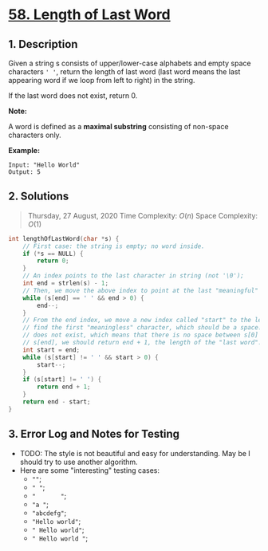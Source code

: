 # [58. Length of Last Word](https://leetcode.com/problems/length-of-last-word)

## 1. Description

Given a string s consists of upper/lower-case alphabets and empty space characters `' '`, return the length of last word (last word means the last appearing word if we loop from left to right) in the string.

If the last word does not exist, return 0.

**Note:**

A word is defined as a **maximal substring** consisting of non-space characters only.

**Example:**

```
Input: "Hello World"
Output: 5
```

## 2. Solutions

> Thursday, 27 August, 2020
> Time Complexity: $O(n)$
> Space Complexity: $O(1)$

```C
int lengthOfLastWord(char *s) {
    // First case: the string is empty; no word inside.
    if (*s == NULL) {
        return 0;
    }
    // An index points to the last character in string (not '\0');
    int end = strlen(s) - 1;
    // Then, we move the above index to point at the last "meaningful" character.
    while (s[end] == ' ' && end > 0) {
        end--;
    }
    // From the end index, we move a new index called "start" to the left to
    // find the first "meaningless" character, which should be a space. If it
    // does not exist, which means that there is no space between s[0] and
    // s[end], we should return end + 1, the length of the "last word".
    int start = end;
    while (s[start] != ' ' && start > 0) {
        start--;
    }
    if (s[start] != ' ') {
        return end + 1;
    }
    return end - start;
}
```

## 3. Error Log and Notes for Testing

- TODO: The style is not beautiful and easy for understanding. May be I should try to use another algorithm.
- Here are some "interesting" testing cases:
  - `""`;
  - `" "`;
  - `"       "`;
  - `"a "`;
  - `"abcdefg"`;
  - `"Hello world"`;
  - `" Hello world"`;
  - `" Hello world "`;
